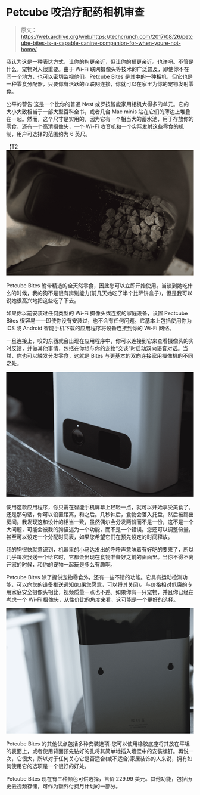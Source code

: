 # Petcube 咬治疗配药相机审查

> 原文：<https://web.archive.org/web/https://techcrunch.com/2017/08/26/petcube-bites-is-a-capable-canine-companion-for-when-youre-not-home/>

我认为这是一种表达方式，让你的狗更亲近，但让你的猫更亲近。也许吧。不管是什么，宠物对人很重要。由于 Wi-Fi 联网摄像头等技术的广泛普及，即使你不在同一个地方，也可以密切监视他们。Petcube Bites 是其中的一种相机，但它也是一种零食分配器，只要你有活跃的互联网连接，你就可以在家里为你的宠物发射零食。

公平的警告:这是一个比你的普通 Nest 或罗技智能家用相机大得多的单元。它的大小大致相当于一部大型百科全书，或者几台 Mac minis 站在它们的薄边上堆叠在一起。然而，这个尺寸是实用的，因为它有一个相当大的蓄水池，用于存放你的零食，还有一个高清摄像头，一个 Wi-Fi 收音机和一个实际发射这些零食的机制，用户可选择的范围约为 6 英尺。

【T2![](img/24167d8f9856503cd77dae511ad39654.png)

Petcube Bites 附带精选的全天然零食，因此您可以立即开始使用。当谈到她吃什么的时候，我的狗不是很有辨别能力(前几天她吃了半个比萨饼盒子)，但是我可以说她很高兴地把这些吃了下去。

如果你以前安装过任何类型的 Wi-Fi 摄像头或连接的家庭设备，设置 Pectcube Bites 很容易——即使你没有安装过，也不会有任何问题。它基本上包括使用你为 iOS 或 Android 智能手机下载的应用程序将设备连接到你的 Wi-Fi 网络。

一旦连接上，咬的东西就会出现在应用程序中，你可以连接到它来查看摄像头的实时反馈，并做其他事情，包括在你想与你的宠物“交谈”时启动双向语音对话。当然，你也可以触发分发零食，这就是 Bites 与更基本的双向连接家用摄像机的不同之处。

[![](img/b27b30fb2194085628318a6bcc65929d.png)](https://web.archive.org/web/20221208174721/https://beta.techcrunch.com/wp-content/uploads/2017/08/petcube-bites-1147a1609.jpg)

使用这款应用程序，你只需在智能手机屏幕上轻轻一点，就可以开始享受美食了。还是那句话，你可以设置距离，和之后。几秒钟后，食物会落入托盘，然后被踢出房间。我发现这和设计的相当一致，虽然偶尔会分发两份而不是一份，这不是一个大问题，可能会被我的狗描述为一个功能，而不是一个错误。您还可以调整份量，甚至可以设定一个分配时间表，如果您希望它们在预先设定的时间释放。

我的狗很快就意识到，机器里的小马达发出的呼呼声意味着有好吃的要来了，所以几乎每次我送一个给它时，它都会出现在食物准备好之前的画面里。当你不得不离开家的时候，和你的宠物一起玩是多么有趣啊。

Petcube Bites 除了提供宠物零食外，还有一些不错的功能。它具有运动检测功能，可以向您的设备推送通知(如果您愿意，可以将其关闭)。与价格相对低廉的专用家庭安全摄像头相比，视频质量一点也不差。如果你有一只宠物，并且你已经在考虑一个 Wi-Fi 摄像头，从性价比的角度来看，这可能是一个更好的选择。

[![](img/db6ce6a731a8af72bfe2fb9ee0270a41.png)](https://web.archive.org/web/20221208174721/https://beta.techcrunch.com/wp-content/uploads/2017/08/petcube-bites-1147a1610.jpg)

Petcube Bites 的其他优点包括多种安装选项-您可以使用橡胶底座将其放在平坦的表面上，或者使用背面预先钻好的孔将其简单地插入墙壁中的安装螺钉。再说一次，它很大，所以对于任何关心它是否适合(或不适合)家居装饰的人来说，拥有如何使用它的选项是一个很好的好处。

Petcube Bites 现在有三种颜色可供选择，售价 229.99 美元。其他功能，包括历史云视频存储，可作为额外付费月计划的一部分。